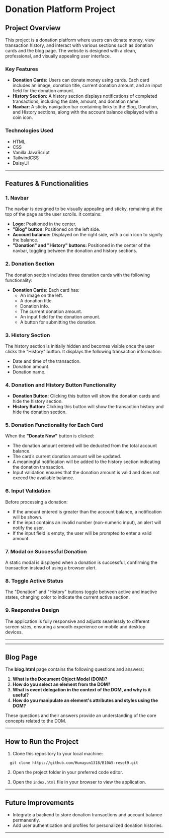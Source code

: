 # Donation Platform Project

## Project Overview
This project is a donation platform where users can donate money, view transaction history, and interact with various sections such as donation cards and the blog page. The website is designed with a clean, professional, and visually appealing user interface.

### Key Features
- **Donation Cards:** Users can donate money using cards. Each card includes an image, donation title, current donation amount, and an input field for the donation amount.
- **History Section:** A history section displays notifications of completed transactions, including the date, amount, and donation name.
- **Navbar:** A sticky navigation bar containing links to the Blog, Donation, and History sections, along with the account balance displayed with a coin icon.

### Technologies Used
- HTML
- CSS
- Vanilla JavaScript 
- TailwindCSS
- DaisyUI

---

## Features & Functionalities

### 1. Navbar
The navbar is designed to be visually appealing and sticky, remaining at the top of the page as the user scrolls. It contains:
- **Logo:** Positioned in the center.
- **"Blog" button:** Positioned on the left side.
- **Account balance:** Displayed on the right side, with a coin icon to signify the balance.
- **"Donation" and "History" buttons:** Positioned in the center of the navbar, toggling between the donation and history sections.

### 2. Donation Section
The donation section includes three donation cards with the following functionality:
- **Donation Cards:** Each card has:
  - An image on the left.
  - A donation title.
  - Donation info.
  - The current donation amount.
  - An input field for the donation amount.
  - A button for submitting the donation.

### 3. History Section
The history section is initially hidden and becomes visible once the user clicks the "History" button. It displays the following transaction information:
- Date and time of the transaction.
- Donation amount.
- Donation name.

### 4. Donation and History Button Functionality
- **Donation Button:** Clicking this button will show the donation cards and hide the history section.
- **History Button:** Clicking this button will show the transaction history and hide the donation section.

### 5. Donation Functionality for Each Card
When the **"Donate Now"** button is clicked:
- The donation amount entered will be deducted from the total account balance.
- The card’s current donation amount will be updated.
- A meaningful notification will be added to the history section indicating the donation transaction.
- Input validation ensures that the donation amount is valid and does not exceed the available balance.

### 6. Input Validation
Before processing a donation:
- If the amount entered is greater than the account balance, a notification will be shown.
- If the input contains an invalid number (non-numeric input), an alert will notify the user.
- If the input field is empty, the user will be prompted to enter a valid amount.

### 7. Modal on Successful Donation
A static modal is displayed when a donation is successful, confirming the transaction instead of using a browser alert.

### 8. Toggle Active Status
The "Donation" and "History" buttons toggle between active and inactive states, changing color to indicate the current active section.

### 9. Responsive Design
The application is fully responsive and adjusts seamlessly to different screen sizes, ensuring a smooth experience on mobile and desktop devices.

---


---

## Blog Page

The **blog.html** page contains the following questions and answers:

1. **What is the Document Object Model (DOM)?**
2. **How do you select an element from the DOM?**
3. **What is event delegation in the context of the DOM, and why is it useful?**
4. **How do you manipulate an element's attributes and styles using the DOM?**

These questions and their answers provide an understanding of the core concepts related to the DOM.

---

## How to Run the Project

1. Clone this repository to your local machine:

```
  git clone https://github.com/Humayun1318/B10A5-reset9.git

```


2. Open the project folder in your preferred code editor.

3. Open the `index.html` file in your browser to view the application.

---

## Future Improvements

- Integrate a backend to store donation transactions and account balance permanently.
- Add user authentication and profiles for personalized donation histories.

---
